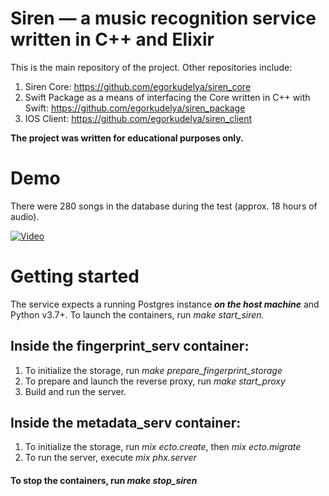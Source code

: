 # Siren — a music recognition service written in C++ and Elixir

This is the main repository of the project. Other repositories include: 
1. Siren Core: https://github.com/egorkudelya/siren_core
2. Swift Package as a means of interfacing the Core written in C++ with Swift: https://github.com/egorkudelya/siren_package
3. IOS Client: https://github.com/egorkudelya/siren_client

**The project was written for educational purposes only.**

# Demo
There were 280 songs in the database during the test (approx. 18 hours of audio).

[![Video](https://drive.google.com/uc?id=1z6shqroRSs8Bk13mza-Qc0h56NCxDPo5)](https://drive.google.com/file/d/1WGRIsNg-bAMcJYhPKl3k77cMAG7003j-/view?usp=sharing)

# Getting started
The service expects a running Postgres instance ***on the host machine*** and Python v3.7+. To launch the containers, run *make start_siren.*

## Inside the fingerprint_serv container: ##
1. To initialize the storage, run *make prepare_fingerprint_storage*
2. To prepare and launch the reverse proxy, run *make start_proxy*
3. Build and run the server.

## Inside the metadata_serv container: ##
1. To initialize the storage, run *mix ecto.create*, then *mix ecto.migrate*
2. To run the server, execute *mix phx.server*

#### To stop the containers, run *make stop_siren* ####
